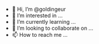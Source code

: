 - 👋 Hi, I’m @goldingeur
- 👀 I’m interested in ...
- 🌱 I’m currently learning ...
- 💞️ I’m looking to collaborate on ...
- 📫 How to reach me ...

<!---
goldingeur/goldingeur is a ✨ special ✨ repository because its `README.md` (this file) appears on your GitHub profile.
You can click the Preview link to take a look at your changes.
--->
